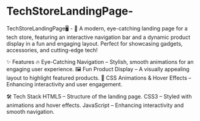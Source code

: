 # TechStoreLandingPage-
TechStoreLandingPage🖥️ - 
🚀 A modern, eye-catching landing page for a tech store, featuring an interactive navigation bar and a dynamic product display in a fun and engaging layout. Perfect for showcasing gadgets, accessories, and cutting-edge tech!

✨ Features
🔥 Eye-Catching Navigation – Stylish, smooth animations for an engaging user experience.
🖼️ Fun Product Display – A visually appealing layout to highlight featured products.
🎨 CSS Animations & Hover Effects – Enhancing interactivity and user engagement.

🛠️ Tech Stack
HTML5 – Structure of the landing page.
CSS3 – Styled with animations and hover effects.
JavaScript – Enhancing interactivity and smooth navigation.

